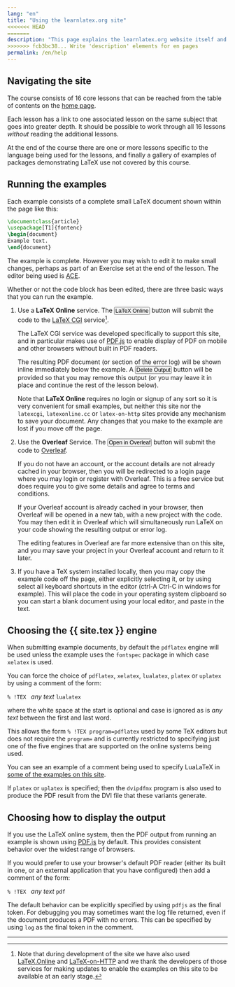 ```yaml
---
lang: "en"
title: "Using the learnlatex.org site"
<<<<<<< HEAD
=======
description: "This page explains the learnlatex.org website itself and how to best make use of it."
>>>>>>> fcb3bc38... Write 'description' elements for en pages
permalink: /en/help
---
```


## Navigating the site

The course consists of 16 core lessons that can be reached from the table
of contents on the [home page](/).

Each lesson has a link to one associated lesson on the same subject
that goes into greater depth. It should be possible to work through
all 16 lessons _without_  reading the additional lessons.

At the end of the course there are one or more lessons specific to the
language being used for the lessons, and finally a gallery of examples
of packages demonstrating LaTeX use not covered by this course.

## Running the examples

Each example consists of a complete small LaTeX document shown within
the page like this:

```latex
\documentclass{article}
\usepackage[T1]{fontenc}
\begin{document}
Example text.
\end{document}
```

The example is complete. However you may wish to edit it to make small
changes, perhaps as part of an Exercise set at the end of the lesson.
The editor being used is [ACE](https://ace.c9.io/).

Whether or not the code block has been edited, there are three basic ways that you can run the example.

1. Use a  **LaTeX Online** service. The <button style="padding:0 1px;font-size:90%">LaTeX Online</button> button
   will submit the code to the
   [LaTeX CGI](https://latexcgi.xyz/) service[^1].


   The LaTeX CGI service was developed specifically to support this site, and
   in particular makes use of [PDF.js](https://mozilla.github.io/pdf.js/)
   to enable display of PDF on mobile and other browsers without built in PDF readers.

   The resulting PDF document (or section of the error log) will be
   shown inline immediately below the example. A <button style="padding:0 1px;font-size:90%">Delete
   Output</button> button will be provided so that you may remove this output
   (or you may leave it in place and continue the rest of the lesson
   below).

   Note that **LaTeX Online** requires no login or signup of any sort
   so it is very convenient for small examples, but neither this site
   nor the `latexcgi`, `latexonline.cc` or `latex-on-http` sites
   provide any mechanism to save your document. Any changes that you
   make to the example are lost if you move off the page.


2. Use the **Overleaf** Service. The <button style="padding:0 1px;font-size:90%">Open in Overleaf</button>
   button will submit the code to [Overleaf](https://www.overleaf.com/about).

   If you do not have an account, or the account details are not
   already cached in your browser, then you will be redirected to a
   login page where you may login or register with Overleaf. This is a
   free service but does require you to give some details and agree to
   terms and conditions.

   If your Overleaf account is already cached in your browser, then
   Overleaf will be opened in a new tab, with a new
   project with the code. You may then edit it in
   Overleaf which will simultaneously run LaTeX on your code showing
   the resulting output or error log.

   The editing features in Overleaf are far more extensive than on this
   site, and you may save your project in your Overleaf account and
   return to it later.

3. If you have a TeX system installed locally, then you may copy the
   example code off the page, either explicitly selecting it, or by
   using select all keyboard shortcuts in the editor (ctrl-A Ctrl-C
   in windows for example). This will place the code in your operating system
   clipboard so you can start a blank document using your local
   editor, and paste in the text.


## Choosing the {{ site.tex }} engine

When submitting example documents, by default the
`pdflatex` engine will be used unless the example uses the `fontspec`
package in which case `xelatex` is used.

You can force the choice of `pdflatex`, `xelatex`, `lualatex`,
`platex` or `uplatex` by using a comment of the form:

`% !TEX ` _any text_ `lualatex`

where the white space at the start is optional and case is ignored as
is _any text_ between the first and last word.

This allows the form `% !TEX program=pdflatex` used by some TeX editors
but does not require the `program=` and is currently restricted to
specifying just one of the five engines that are supported on
the online systems being used.

You can see an example of a comment being used to specify LuaLaTeX in
[some of the examples on this site](more-14).

If `platex` or `uplatex` is specified; then the `dvipdfmx` program is
also used to produce the PDF result from the DVI file that these variants generate.


## Choosing how to display the output

If you use the LaTeX online system, then the PDF
output from running an example is shown using
[PDF.js](https://mozilla.github.io/pdf.js/) by default. This provides
consistent behavior over the widest range of browsers.

If you would prefer to use your browser's default PDF reader (either
its built in one, or an external application that you have configured)
then add a comment of the form:

`% !TEX ` _any text_ `pdf`

The default behavior can be explicitly specified by using `pdfjs` as
the final token. For debugging you may sometimes want the log file
returned, even if the document produces a PDF with
no errors. This can be specified by using `log` as the final token in
the comment.

---

[^1]: Note that during development of the site we have also used 
      [LaTeX.Online](https://latexonline.cc/) and
      [LaTeX-on-HTTP](https://github.com/YtoTech/latex-on-http)
      and we thank the developers of those services for making updates to enable
      the examples on this site to be available at an early stage.
